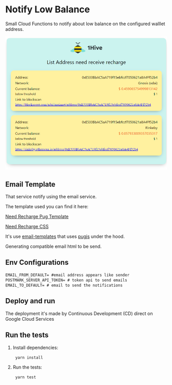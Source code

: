 # Notify Low Balance
Small Cloud Functions to notify about low balance on the configured walllet address.

![Email notification](./git_assets/email-example.png)

## Email Template
That service notify using the email service.

The template used you can find it here:

[Need Recharge Pug Template](./emails/recharge.pug)

[Need Recharge CSS ](./emails/styles.css)

It's use [email-templates](https://github.com/forwardemail/email-templates) that uses [pugjs](https://github.com/pugjs/pug) under the hood. 

Generating compatible email html to be send.

## Env Configurations

```
EMAIL_FROM_DEFAULT= #email address appears like sender
POSTMARK_SERVER_API_TOKEN= # token api to send emails
EMAIL_TO_DEFAULT= # email to send the notifications
```

## Deploy and run

The deployment it's made by Continuous Development (CD) direct on Google Cloud Services

## Run the tests

1. Install dependencies:

        yarn install

1. Run the tests:

        yarn test
